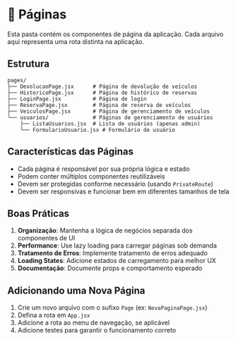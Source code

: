 # 📄 Páginas

Esta pasta contém os componentes de página da aplicação. Cada arquivo aqui representa uma rota distinta na aplicação.

## Estrutura

```
pages/
├── DevolucaoPage.jsx      # Página de devolução de veículos
├── HistoricoPage.jsx      # Página de histórico de reservas
├── LoginPage.jsx          # Página de login
├── ReservaPage.jsx        # Página de reserva de veículos
├── VeiculosPage.jsx       # Página de gerenciamento de veículos
└── usuarios/              # Páginas de gerenciamento de usuários
    ├── ListaUsuarios.jsx  # Lista de usuários (apenas admin)
    └── FormularioUsuario.jsx # Formulário de usuário
```

## Características das Páginas

- Cada página é responsável por sua própria lógica e estado
- Podem conter múltiplos componentes reutilizáveis
- Devem ser protegidas conforme necessário (usando `PrivateRoute`)
- Devem ser responsivas e funcionar bem em diferentes tamanhos de tela

## Boas Práticas

1. **Organização**: Mantenha a lógica de negócios separada dos componentes de UI
2. **Performance**: Use lazy loading para carregar páginas sob demanda
3. **Tratamento de Erros**: Implemente tratamento de erros adequado
4. **Loading States**: Adicione estados de carregamento para melhor UX
5. **Documentação**: Documente props e comportamento esperado

## Adicionando uma Nova Página

1. Crie um novo arquivo com o sufixo `Page` (ex: `NovaPaginaPage.jsx`)
2. Defina a rota em `App.jsx`
3. Adicione a rota ao menu de navegação, se aplicável
4. Adicione testes para garantir o funcionamento correto
